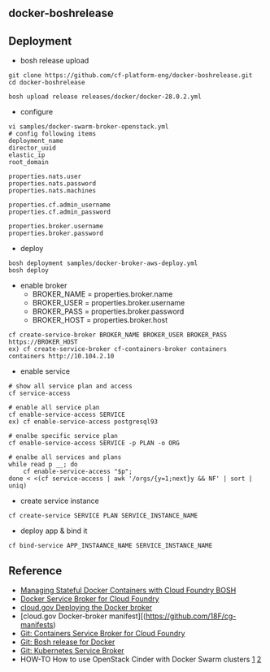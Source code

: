 ## docker-boshrelease

## Deployment
- bosh release upload
```
git clone https://github.com/cf-platform-eng/docker-boshrelease.git
cd docker-boshrelease

bosh upload release releases/docker/docker-28.0.2.yml
```
- configure
```
vi samples/docker-swarm-broker-openstack.yml
# config following items
deployment_name
director_uuid
elastic_ip
root_domain

properties.nats.user
properties.nats.password
properties.nats.machines

properties.cf.admin_username
properties.cf.admin_password

properties.broker.username
properties.broker.password
```
- deploy
```
bosh deployment samples/docker-broker-aws-deploy.yml
bosh deploy
```
- enable broker
  - BROKER_NAME = properties.broker.name
  - BROKER_USER = properties.broker.username
  - BROKER_PASS = properties.broker.password
  - BROKER_HOST = properties.broker.host
```
cf create-service-broker BROKER_NAME BROKER_USER BROKER_PASS https://BROKER_HOST
ex) cf create-service-broker cf-containers-broker containers containers http://10.104.2.10
```
- enable service
```
# show all service plan and access
cf service-access

# enable all service plan
cf enable-service-access SERVICE
ex) cf enable-service-access postgresql93

# enalbe specific service plan
cf enable-service-access SERVICE -p PLAN -o ORG

# enalbe all services and plans
while read p __; do
    cf enable-service-access "$p";
done < <(cf service-access | awk '/orgs/{y=1;next}y && NF' | sort | uniq)
```
- create service instance
```
cf create-service SERVICE PLAN SERVICE_INSTANCE_NAME
```
- deploy app & bind it
```
cf bind-service APP_INSTAANCE_NAME SERVICE_INSTANCE_NAME
```


## Reference
- [Managing Stateful Docker Containers with Cloud Foundry BOSH](https://blog.pivotal.io/pivotal-cloud-foundry/products/managing-stateful-docker-containers-with-cloud-foundry-bosh)
- [Docker Service Broker for Cloud Foundry](https://blog.pivotal.io/pivotal-cloud-foundry/products/docker-service-broker-for-cloud-foundry)
- [cloud.gov Deploying the Docker broker](https://cloud.gov/docs/ops/deploying-the-docker-broker/)
- [cloud.gov Docker-broker manifest][(https://github.com/18F/cg-manifests)
- [Git: Containers Service Broker for Cloud Foundry](https://github.com/cloudfoundry-community/cf-containers-broker)
- [Git: Bosh release for Docker](https://github.com/cloudfoundry-community/docker-boshrelease)
- [Git: Kubernetes Service Broker](https://github.com/kubernetes-incubator/service-catalog)
- HOW-TO How to use OpenStack Cinder with Docker Swarm clusters [1](http://superuser.openstack.org/articles/how-to-use-openstack-cinder-for-docker/) [2](http://superuser.openstack.org/articles/how-to-use-cinder-with-swarm/)
